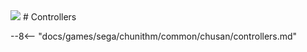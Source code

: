 <img class="header-logo" src="/img/sega/chunithm/sunplus/logo.webp">
# Controllers

--8<-- "docs/games/sega/chunithm/common/chusan/controllers.md"
